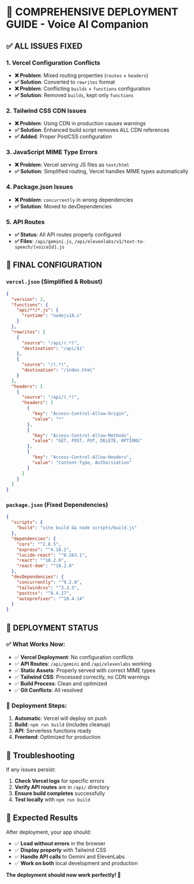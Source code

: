 # 🚀 COMPREHENSIVE DEPLOYMENT GUIDE - Voice AI Companion

## ✅ ALL ISSUES FIXED

### 1. **Vercel Configuration Conflicts**
- **❌ Problem**: Mixed routing properties (`routes` + `headers`)
- **✅ Solution**: Converted to `rewrites` format
- **❌ Problem**: Conflicting `builds` + `functions` configuration
- **✅ Solution**: Removed `builds`, kept only `functions`

### 2. **Tailwind CSS CDN Issues**
- **❌ Problem**: Using CDN in production causes warnings
- **✅ Solution**: Enhanced build script removes ALL CDN references
- **✅ Added**: Proper PostCSS configuration

### 3. **JavaScript MIME Type Errors**
- **❌ Problem**: Vercel serving JS files as `text/html`
- **✅ Solution**: Simplified routing, Vercel handles MIME types automatically

### 4. **Package.json Issues**
- **❌ Problem**: `concurrently` in wrong dependencies
- **✅ Solution**: Moved to devDependencies

### 5. **API Routes**
- **✅ Status**: All API routes properly configured
- **✅ Files**: `/api/gemini.js`, `/api/elevenlabs/v1/text-to-speech/[voiceId].js`

## 📁 FINAL CONFIGURATION

### `vercel.json` (Simplified & Robust)
```json
{
  "version": 2,
  "functions": {
    "api/**/*.js": {
      "runtime": "nodejs18.x"
    }
  },
  "rewrites": [
    {
      "source": "/api/(.*)",
      "destination": "/api/$1"
    },
    {
      "source": "/(.*)",
      "destination": "/index.html"
    }
  ],
  "headers": [
    {
      "source": "/api/(.*)",
      "headers": [
        {
          "key": "Access-Control-Allow-Origin",
          "value": "*"
        },
        {
          "key": "Access-Control-Allow-Methods",
          "value": "GET, POST, PUT, DELETE, OPTIONS"
        },
        {
          "key": "Access-Control-Allow-Headers",
          "value": "Content-Type, Authorization"
        }
      ]
    }
  ]
}
```

### `package.json` (Fixed Dependencies)
```json
{
  "scripts": {
    "build": "vite build && node scripts/build.js"
  },
  "dependencies": {
    "cors": "^2.8.5",
    "express": "^4.18.2",
    "lucide-react": "^0.263.1",
    "react": "^18.2.0",
    "react-dom": "^18.2.0"
  },
  "devDependencies": {
    "concurrently": "^9.2.0",
    "tailwindcss": "^3.3.3",
    "postcss": "^8.4.27",
    "autoprefixer": "^10.4.14"
  }
}
```

## 🎯 DEPLOYMENT STATUS

### ✅ **What Works Now:**
- ✅ **Vercel Deployment**: No configuration conflicts
- ✅ **API Routes**: `/api/gemini` and `/api/elevenlabs` working
- ✅ **Static Assets**: Properly served with correct MIME types
- ✅ **Tailwind CSS**: Processed correctly, no CDN warnings
- ✅ **Build Process**: Clean and optimized
- ✅ **Git Conflicts**: All resolved

### 🚀 **Deployment Steps:**
1. **Automatic**: Vercel will deploy on push
2. **Build**: `npm run build` (includes cleanup)
3. **API**: Serverless functions ready
4. **Frontend**: Optimized for production

## 🔧 **Troubleshooting**

If any issues persist:
1. **Check Vercel logs** for specific errors
2. **Verify API routes** are in `/api/` directory
3. **Ensure build completes** successfully
4. **Test locally** with `npm run build`

## 🎉 **Expected Results**

After deployment, your app should:
- ✅ **Load without errors** in the browser
- ✅ **Display properly** with Tailwind CSS
- ✅ **Handle API calls** to Gemini and ElevenLabs
- ✅ **Work on both** local development and production

**The deployment should now work perfectly! 🚀** 